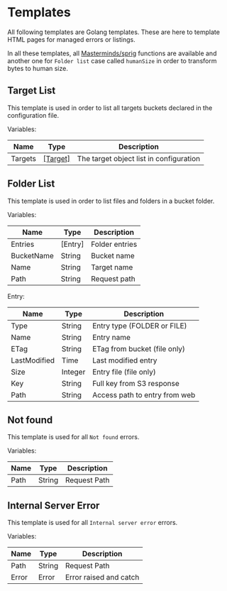 # Templates

All following templates are Golang templates. These are here to template HTML pages for managed errors or listings.

In all these templates, all [Masterminds/sprig](https://github.com/Masterminds/sprig) functions are available and another one for `Folder list` case called `humanSize` in order to transform bytes to human size.

## Target List

This template is used in order to list all targets buckets declared in the configuration file.

Variables:

| Name    | Type                                 | Description                             |
| ------- | ------------------------------------ | --------------------------------------- |
| Targets | [[Target]](configuration.md#Targets) | The target object list in configuration |

## Folder List

This template is used in order to list files and folders in a bucket folder.

Variables:

| Name       | Type    | Description    |
| ---------- | ------- | -------------- |
| Entries    | [Entry] | Folder entries |
| BucketName | String  | Bucket name    |
| Name       | String  | Target name    |
| Path       | String  | Request path   |

Entry:

| Name         | Type    | Description                   |
| ------------ | ------- | ----------------------------- |
| Type         | String  | Entry type (FOLDER or FILE)   |
| Name         | String  | Entry name                    |
| ETag         | String  | ETag from bucket (file only)  |
| LastModified | Time    | Last modified entry           |
| Size         | Integer | Entry file (file only)        |
| Key          | String  | Full key from S3 response     |
| Path         | String  | Access path to entry from web |

## Not found

This template is used for all `Not found` errors.

Variables:

| Name | Type   | Description  |
| ---- | ------ | ------------ |
| Path | String | Request Path |

## Internal Server Error

This template is used for all `Internal server error` errors.

Variables:

| Name  | Type   | Description            |
| ----- | ------ | ---------------------- |
| Path  | String | Request Path           |
| Error | Error  | Error raised and catch |
